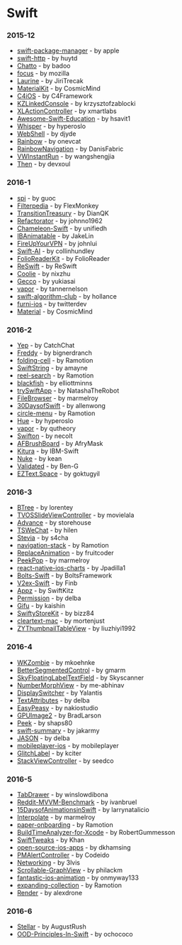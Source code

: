 # Swift


### 2015-12
- [swift-package-manager](https://github.com/apple/swift-package-manager) - by apple
- [swift-http](https://github.com/huytd/swift-http) - by huytd
- [Chatto](https://github.com/badoo/Chatto) - by badoo
- [focus](https://github.com/mozilla/focus) - by mozilla
- [Laurine](https://github.com/JiriTrecak/Laurine) - by JiriTrecak
- [MaterialKit](https://github.com/CosmicMind/MaterialKit) - by CosmicMind
- [C4iOS](https://github.com/C4Framework/C4iOS) - by C4Framework
- [KZLinkedConsole](https://github.com/krzysztofzablocki/KZLinkedConsole) - by krzysztofzablocki
- [XLActionController](https://github.com/xmartlabs/XLActionController) - by xmartlabs
- [Awesome-Swift-Education](https://github.com/hsavit1/Awesome-Swift-Education) - by hsavit1
- [Whisper](https://github.com/hyperoslo/Whisper) - by hyperoslo
- [WebShell](https://github.com/djyde/WebShell) - by djyde
- [Rainbow](https://github.com/onevcat/Rainbow) - by onevcat
- [RainbowNavigation](https://github.com/DanisFabric/RainbowNavigation) - by DanisFabric
- [VWInstantRun](https://github.com/wangshengjia/VWInstantRun) - by wangshengjia
- [Then](https://github.com/devxoul/Then) - by devxoul

### 2016-1
- [spi](https://github.com/guoc/spi) - by guoc
- [Filterpedia](https://github.com/FlexMonkey/Filterpedia) - by FlexMonkey
- [TransitionTreasury](https://github.com/DianQK/TransitionTreasury) - by DianQK
- [Refactorator](https://github.com/johnno1962/Refactorator) - by johnno1962
- [Chameleon-Swift](https://github.com/unifiedh/Chameleon-Swift) - by unifiedh
- [IBAnimatable](https://github.com/JakeLin/IBAnimatable) - by JakeLin
- [FireUpYourVPN](https://github.com/johnlui/FireUpYourVPN) - by johnlui
- [Swift-AI](https://github.com/collinhundley/Swift-AI) - by collinhundley
- [FolioReaderKit](https://github.com/FolioReader/FolioReaderKit) - by FolioReader
- [ReSwift](https://github.com/ReSwift/ReSwift) - by ReSwift
- [Coolie](https://github.com/nixzhu/Coolie) - by nixzhu
- [Gecco](https://github.com/yukiasai/Gecco) - by yukiasai
- [vapor](https://github.com/tannernelson/vapor) - by tannernelson
- [swift-algorithm-club](https://github.com/hollance/swift-algorithm-club) - by hollance
- [furni-ios](https://github.com/twitterdev/furni-ios) - by twitterdev
- [Material](https://github.com/CosmicMind/Material) - by CosmicMind

### 2016-2
- [Yep](https://github.com/CatchChat/Yep) - by CatchChat
- [Freddy](https://github.com/bignerdranch/Freddy) - by bignerdranch
- [folding-cell](https://github.com/Ramotion/folding-cell) - by Ramotion
- [SwiftString](https://github.com/amayne/SwiftString) - by amayne
- [reel-search](https://github.com/Ramotion/reel-search) - by Ramotion
- [blackfish](https://github.com/elliottminns/blackfish) - by elliottminns
- [trySwiftApp](https://github.com/NatashaTheRobot/trySwiftApp) - by NatashaTheRobot
- [FileBrowser](https://github.com/marmelroy/FileBrowser) - by marmelroy
- [30DaysofSwift](https://github.com/allenwong/30DaysofSwift) - by allenwong
- [circle-menu](https://github.com/Ramotion/circle-menu) - by Ramotion
- [Hue](https://github.com/hyperoslo/Hue) - by hyperoslo
- [vapor](https://github.com/qutheory/vapor) - by qutheory
- [Swifton](https://github.com/necolt/Swifton) - by necolt
- [AFBrushBoard](https://github.com/AfryMask/AFBrushBoard) - by AfryMask
- [Kitura](https://github.com/IBM-Swift/Kitura) - by IBM-Swift
- [Nuke](https://github.com/kean/Nuke) - by kean
- [Validated](https://github.com/Ben-G/Validated) - by Ben-G
- [EZText.Space](https://github.com/goktugyil/EZText.Space) - by goktugyil

### 2016-3
- [BTree](https://github.com/lorentey/BTree) - by lorentey
- [TVOSSlideViewController](https://github.com/movielala/TVOSSlideViewController) - by movielala
- [Advance](https://github.com/storehouse/Advance) - by storehouse
- [TSWeChat](https://github.com/hilen/TSWeChat) - by hilen
- [Stevia](https://github.com/s4cha/Stevia) - by s4cha
- [navigation-stack](https://github.com/Ramotion/navigation-stack) - by Ramotion
- [ReplaceAnimation](https://github.com/fruitcoder/ReplaceAnimation) - by fruitcoder
- [PeekPop](https://github.com/marmelroy/PeekPop) - by marmelroy
- [react-native-ios-charts](https://github.com/Jpadilla1/react-native-ios-charts) - by Jpadilla1
- [Bolts-Swift](https://github.com/BoltsFramework/Bolts-Swift) - by BoltsFramework
- [V2ex-Swift](https://github.com/Finb/V2ex-Swift) - by Finb
- [Appz](https://github.com/SwiftKitz/Appz) - by SwiftKitz
- [Permission](https://github.com/delba/Permission) - by delba
- [Gifu](https://github.com/kaishin/Gifu) - by kaishin
- [SwiftyStoreKit](https://github.com/bizz84/SwiftyStoreKit) - by bizz84
- [cleartext-mac](https://github.com/mortenjust/cleartext-mac) - by mortenjust
- [ZYThumbnailTableView](https://github.com/liuzhiyi1992/ZYThumbnailTableView) - by liuzhiyi1992

### 2016-4
- [WKZombie](https://github.com/mkoehnke/WKZombie) - by mkoehnke
- [BetterSegmentedControl](https://github.com/gmarm/BetterSegmentedControl) - by gmarm
- [SkyFloatingLabelTextField](https://github.com/Skyscanner/SkyFloatingLabelTextField) - by Skyscanner
- [NumberMorphView](https://github.com/me-abhinav/NumberMorphView) - by me-abhinav
- [DisplaySwitcher](https://github.com/Yalantis/DisplaySwitcher) - by Yalantis
- [TextAttributes](https://github.com/delba/TextAttributes) - by delba
- [EasyPeasy](https://github.com/nakiostudio/EasyPeasy) - by nakiostudio
- [GPUImage2](https://github.com/BradLarson/GPUImage2) - by BradLarson
- [Peek](https://github.com/shaps80/Peek) - by shaps80
- [swift-summary](https://github.com/jakarmy/swift-summary) - by jakarmy
- [JASON](https://github.com/delba/JASON) - by delba
- [mobileplayer-ios](https://github.com/mobileplayer/mobileplayer-ios) - by mobileplayer
- [GlitchLabel](https://github.com/kciter/GlitchLabel) - by kciter
- [StackViewController](https://github.com/seedco/StackViewController) - by seedco

### 2016-5
- [TabDrawer](https://github.com/winslowdibona/TabDrawer) - by winslowdibona
- [Reddit-MVVM-Benchmark](https://github.com/ivanbruel/Reddit-MVVM-Benchmark) - by ivanbruel
- [15DaysofAnimationsinSwift](https://github.com/larrynatalicio/15DaysofAnimationsinSwift) - by larrynatalicio
- [Interpolate](https://github.com/marmelroy/Interpolate) - by marmelroy
- [paper-onboarding](https://github.com/Ramotion/paper-onboarding) - by Ramotion
- [BuildTimeAnalyzer-for-Xcode](https://github.com/RobertGummesson/BuildTimeAnalyzer-for-Xcode) - by RobertGummesson
- [SwiftTweaks](https://github.com/Khan/SwiftTweaks) - by Khan
- [open-source-ios-apps](https://github.com/dkhamsing/open-source-ios-apps) - by dkhamsing
- [PMAlertController](https://github.com/Codeido/PMAlertController) - by Codeido
- [Networking](https://github.com/3lvis/Networking) - by 3lvis
- [Scrollable-GraphView](https://github.com/philackm/Scrollable-GraphView) - by philackm
- [fantastic-ios-animation](https://github.com/onmyway133/fantastic-ios-animation) - by onmyway133
- [expanding-collection](https://github.com/Ramotion/expanding-collection) - by Ramotion
- [Render](https://github.com/alexdrone/Render) - by alexdrone

### 2016-6
- [Stellar](https://github.com/AugustRush/Stellar) - by AugustRush
- [OOD-Principles-In-Swift](https://github.com/ochococo/OOD-Principles-In-Swift) - by ochococo
